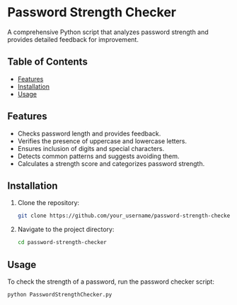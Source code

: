 # Password Strength Checker

A comprehensive Python script that analyzes password strength and provides detailed feedback for improvement.

## Table of Contents
- [Features](#features)
- [Installation](#installation)
- [Usage](#usage)

## Features
- Checks password length and provides feedback.
- Verifies the presence of uppercase and lowercase letters.
- Ensures inclusion of digits and special characters.
- Detects common patterns and suggests avoiding them.
- Calculates a strength score and categorizes password strength.

## Installation

1. Clone the repository:
    ```bash
    git clone https://github.com/your_username/password-strength-checker.git
    ```
    
2. Navigate to the project directory:
    ```bash
    cd password-strength-checker
    ```

## Usage

To check the strength of a password, run the password checker script:

```bash
python PasswordStrengthChecker.py
